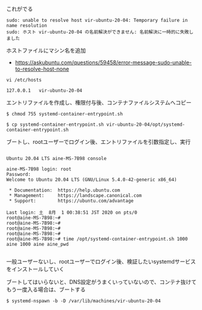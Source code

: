 これがでる
```
sudo: unable to resolve host vir-ubuntu-20-04: Temporary failure in name resolution
sudo: ホスト vir-ubuntu-20-04 の名前解決ができません: 名前解決に一時的に失敗しました
```

ホストファイルにマシン名を追加
- https://askubuntu.com/questions/59458/error-message-sudo-unable-to-resolve-host-none
```
vi /etc/hosts

127.0.0.1	vir-ubuntu-20-04
```

エントリファイルを作成し、権限付与後、コンテナファイルシステムへコピー

```
$ chmod 755 systemd-container-entrypoint.sh

$ cp systemd-container-entrypoint.sh vir-ubuntu-20-04/opt/systemd-container-entrypoint.sh

```


ブートし、rootユーザーでログイン後、エントリファイルを引数指定し、実行
```

Ubuntu 20.04 LTS aine-MS-7B98 console

aine-MS-7B98 login: root
Password: 
Welcome to Ubuntu 20.04 LTS (GNU/Linux 5.4.0-42-generic x86_64)

 * Documentation:  https://help.ubuntu.com
 * Management:     https://landscape.canonical.com
 * Support:        https://ubuntu.com/advantage

Last login: 土  8月  1 00:38:51 JST 2020 on pts/0
root@aine-MS-7B98:~# 
root@aine-MS-7B98:~# 
root@aine-MS-7B98:~# 
root@aine-MS-7B98:~# 
root@aine-MS-7B98:~# time /opt/systemd-container-entrypoint.sh 1000 aine 1000 aine aine_pwd


```

一般ユーザーないし、rootユーザーでログイン後、検証したいsystemdサービスをインストールしていく

ブートしてはいらないと、DNS設定がうまくいっていないので、コンテナ抜けてもう一度入る場合は、ブートする

```
$ systemd-nspawn -b -D /var/lib/machines/vir-ubuntu-20-04
```
